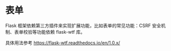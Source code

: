# 表单

Flask 框架依赖第三方插件来实现扩展功能，比如表单的常见功能：CSRF 安全机制、表单校验等功能依赖 flask-wtf 库。

具体用法参考 <https://flask-wtf.readthedocs.io/en/1.0.x/>
